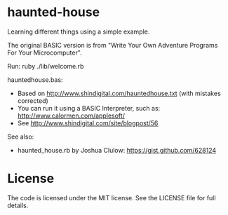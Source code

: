 haunted-house
=============

Learning different things using a simple example.

The original BASIC version is from "Write Your Own Adventure Programs For Your Microcomputer".

Run:
    ruby ./lib/welcome.rb

hauntedhouse.bas:
* Based on http://www.shindigital.com/hauntedhouse.txt (with mistakes corrected)
* You can run it using a BASIC Interpreter, such as: http://www.calormen.com/applesoft/
* See http://www.shindigital.com/site/blogpost/56

See also:
* haunted_house.rb by Joshua Clulow: https://gist.github.com/628124

License
=======
The code is licensed under the MIT license.  See the LICENSE file for full details.
